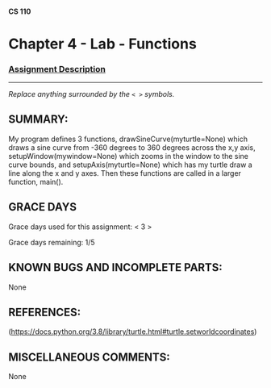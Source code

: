#### CS 110
# Chapter 4 - Lab - Functions

### [Assignment Description](https://docs.google.com/document/d/1V20D_upUX4MO8YmskKlRB25Yu2pCEv3-h8z4EAfrSno/edit?usp=sharing)

***

_Replace anything surrounded by the `< >` symbols._

## SUMMARY:
My program defines 3 functions, drawSineCurve(myturtle=None) which draws a sine curve from -360 degrees to 360 degrees across the x,y axis, setupWindow(mywindow=None) which zooms in the window to the sine curve bounds, and setupAxis(myturtle=None) which has my turtle draw a line along the x and y axes. Then these functions are called in a larger function, main().

## GRACE DAYS
Grace days used for this assignment: < 3 >

Grace days remaining: 1/5

## KNOWN BUGS AND INCOMPLETE PARTS:
None

## REFERENCES:
(https://docs.python.org/3.8/library/turtle.html#turtle.setworldcoordinates)

## MISCELLANEOUS COMMENTS:
None
